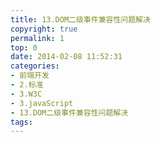 ```yaml
---
title: 13.DOM二级事件兼容性问题解决
copyright: true
permalink: 1
top: 0
date: 2014-02-08 11:52:31
categories:
- 前端开发
- 2.标准
- 3.W3C
- 3.javaScript
- 13.DOM二级事件兼容性问题解决
tags:
---
```

